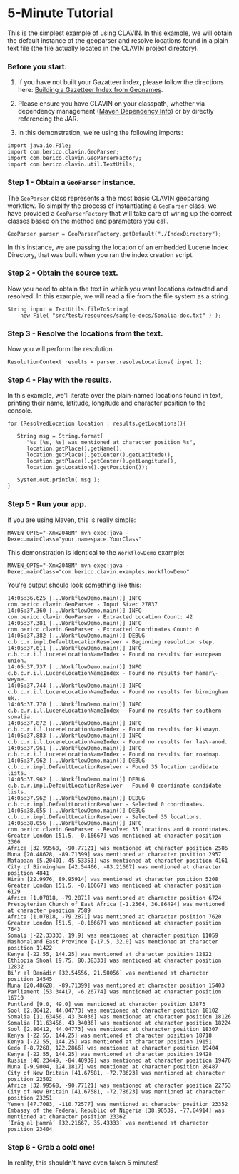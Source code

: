 # 5-Minute Tutorial 

This is the simplest example of using CLAVIN.  In this example, we will obtain the default instance of the geoparser and resolve locations found in a plain text file (the file actually located in the CLAVIN project directory).

### Before you start.

1.  If you have not built your Gazatteer index, please follow the directions here: [Building a Gazetteer Index from Geonames](../documentation/geonames-indexing.html).

2.  Please ensure you have CLAVIN on your classpath, whether via dependency management ([Maven Dependency Info](installation.html)) or by directly referencing the JAR.

3.  In this demonstration, we're using the following imports:

```
import java.io.File;
import com.berico.clavin.GeoParser;
import com.berico.clavin.GeoParserFactory;
import com.berico.clavin.util.TextUtils;
```

### Step 1 -  Obtain a `GeoParser` instance.

The `GeoParser` class represents a the most basic CLAVIN geoparsing workflow.  To simplify the process of instantiating a `GeoParser` class, we have provided a `GeoParserFactory` that will take care of wiring up the correct classes based on the method and parameters you call.

```
GeoParser parser = GeoParserFactory.getDefault("./IndexDirectory");
```

In this instance, we are passing the location of an embedded Lucene Index Directory, that was built when you ran the index creation script.


### Step 2 - Obtain the source text.

Now you need to obtain the text in which you want locations extracted and resolved.  In this example, we will read a file from the file system as a string.

```
String input = TextUtils.fileToString( 
    new File( "src/test/resources/sample-docs/Somalia-doc.txt" ) );
```

###  Step 3 - Resolve the locations from the text.

Now you will perform the resolution.

```
ResolutionContext results = parser.resolveLocations( input );
```

### Step 4 - Play with the results.

In this example, we'll iterate over the plain-named locations found in text, printing their name, latitude, longitude and character position to the console.

```
for (ResolvedLocation location : results.getLocations(){

   String msg = String.format(
      "%s [%s, %s] was mentioned at character position %s", 
      location.getPlace().getName(), 
      location.getPlace().getCenter().getLatitude(),
      location.getPlace().getCenter().getLongitude(),
      location.getLocation().getPosition());

   System.out.println( msg );
}
```

### Step 5 - Run your app.

If you are using Maven, this is really simple:

```
MAVEN_OPTS="-Xmx2048M" mvn exec:java -Dexec.mainClass="your.namespace.YourClass"
```

This demonstration is identical to the `WorkflowDemo` example:

```
MAVEN_OPTS="-Xmx2048M" mvn exec:java -Dexec.mainClass="com.berico.clavin.examples.WorkflowDemo"
```

You're output should look something like this:

```
14:05:36.625 [...WorkflowDemo.main()] INFO  com.berico.clavin.GeoParser - Input Size: 27837
14:05:37.360 [...WorkflowDemo.main()] INFO  com.berico.clavin.GeoParser - Extracted Location Count: 42
14:05:37.381 [...WorkflowDemo.main()] INFO  com.berico.clavin.GeoParser - Extracted Coordinates Count: 0
14:05:37.382 [...WorkflowDemo.main()] DEBUG c.b.c.r.impl.DefaultLocationResolver - Beginning resolution step.
14:05:37.611 [...WorkflowDemo.main()] INFO  c.b.c.r.i.l.LuceneLocationNameIndex - Found no results for european union.
14:05:37.737 [...WorkflowDemo.main()] INFO  c.b.c.r.i.l.LuceneLocationNameIndex - Found no results for hamar\-weyne.
14:05:37.744 [...WorkflowDemo.main()] INFO  c.b.c.r.i.l.LuceneLocationNameIndex - Found no results for birmingham uk..
14:05:37.770 [...WorkflowDemo.main()] INFO  c.b.c.r.i.l.LuceneLocationNameIndex - Found no results for southern somalia.
14:05:37.872 [...WorkflowDemo.main()] INFO  c.b.c.r.i.l.LuceneLocationNameIndex - Found no results for kismayo.
14:05:37.883 [...WorkflowDemo.main()] INFO  c.b.c.r.i.l.LuceneLocationNameIndex - Found no results for las\-anod.
14:05:37.961 [...WorkflowDemo.main()] INFO  c.b.c.r.i.l.LuceneLocationNameIndex - Found no results for roadmap.
14:05:37.962 [...WorkflowDemo.main()] DEBUG c.b.c.r.impl.DefaultLocationResolver - Found 35 location candidate lists.
14:05:37.962 [...WorkflowDemo.main()] DEBUG c.b.c.r.impl.DefaultLocationResolver - Found 0 coordinate candidate lists.
14:05:37.962 [...WorkflowDemo.main()] DEBUG c.b.c.r.impl.DefaultLocationResolver - Selected 0 coordinates.
14:05:38.055 [...WorkflowDemo.main()] DEBUG c.b.c.r.impl.DefaultLocationResolver - Selected 35 locations.
14:05:38.056 [...WorkflowDemo.main()] INFO  com.berico.clavin.GeoParser - Resolved 35 locations and 0 coordinates.
Greater London [51.5, -0.16667] was mentioned at character position 2306
Africa [32.99568, -90.77121] was mentioned at character position 2586
Muna [20.48628, -89.71399] was mentioned at character position 2957
Matabaan [5.20401, 45.53353] was mentioned at character position 4161
City of Birmingham [42.54466, -83.21667] was mentioned at character position 4841
Hirān [22.9976, 89.95914] was mentioned at character position 5208
Greater London [51.5, -0.16667] was mentioned at character position 6129
Africa [1.07818, -79.2871] was mentioned at character position 6724
Presbyterian Church of East Africa [-1.2564, 36.86494] was mentioned at character position 7589
Africa [1.07818, -79.2871] was mentioned at character position 7620
Greater London [51.5, -0.16667] was mentioned at character position 7643
Somali [-22.33333, 19.9] was mentioned at character position 11059
Mashonaland East Province [-17.5, 32.0] was mentioned at character position 11422
Kenya [-22.55, 144.25] was mentioned at character position 12822
Ethiopia Shoal [9.75, 80.38333] was mentioned at character position 12832
Bi’r al Banādir [32.54556, 21.58056] was mentioned at character position 14545
Muna [20.48628, -89.71399] was mentioned at character position 15403
Parliament [53.34417, -6.26774] was mentioned at character position 16710
Puntland [9.0, 49.0] was mentioned at character position 17873
Sool [2.80412, 44.04773] was mentioned at character position 18102
Somalia [11.63456, 43.34036] was mentioned at character position 18126
Somalia [11.63456, 43.34036] was mentioned at character position 18224
Sool [2.80412, 44.04773] was mentioned at character position 18307
Kenya [-22.55, 144.25] was mentioned at character position 18718
Kenya [-22.55, 144.25] was mentioned at character position 19151
Gedo [-8.7268, 122.2866] was mentioned at character position 19404
Kenya [-22.55, 144.25] was mentioned at character position 19428
Russia [40.23449, -84.40939] was mentioned at character position 19476
Muna [-9.9004, 124.1817] was mentioned at character position 20487
City of New Britain [41.67581, -72.78623] was mentioned at character position 22502
Africa [32.99568, -90.77121] was mentioned at character position 22753
City of New Britain [41.67581, -72.78623] was mentioned at character position 23251
Yemen [47.7083, -110.72577] was mentioned at character position 23352
Embassy of the Federal Republic of Nigeria [38.90539, -77.04914] was mentioned at character position 23362
‘Irāq al Ḩamrā’ [32.21667, 35.43333] was mentioned at character position 23404
```

### Step 6 - Grab a cold one!

In reality, this shouldn't have even taken 5 minutes!



